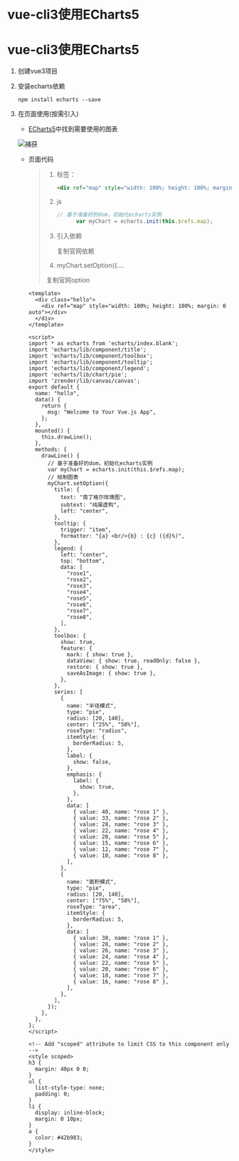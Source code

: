 # vue-cli3使用ECharts5


# vue-cli3使用ECharts5

1. 创建vue3项目

2. 安装echarts依赖

   ```npm
   npm install echarts --save
   ```

3. 在页面使用(按需引入)

   - [ECharts5](https://echarts.apache.org/next/examples/zh/index.html)中找到需要使用的图表

   

   ![捕获](https://images-jsh.oss-cn-beijing.aliyuncs.com/img/捕获.PNG)

   - 页面代码

     > 1. 标签：
     >
     >    ```html
     >    <div ref="map" style="width: 100%; height: 100%; margin: 0 auto">
     >    ```
     >
     > 2. js
     >
     >    ```js
     >    // 基于准备好的dom，初始化echarts实例
     >          var myChart = echarts.init(this.$refs.map);
     >    ```
     >
     > 3. 引入依赖
     >
     >    复制官网依赖
     >
     > 4.  myChart.setOption({....
     >
     >    复制官网option

     ```vue
     <template>
       <div class="hello">
         <div ref="map" style="width: 100%; height: 100%; margin: 0 auto"></div>
       </div>
     </template>
     
     <script>
     import * as echarts from 'echarts/index.blank';
     import 'echarts/lib/component/title';
     import 'echarts/lib/component/toolbox';
     import 'echarts/lib/component/tooltip';
     import 'echarts/lib/component/legend';
     import 'echarts/lib/chart/pie';
     import 'zrender/lib/canvas/canvas';
     export default {
       name: "hello",
       data() {
         return {
           msg: "Welcome to Your Vue.js App",
         };
       },
       mounted() {
         this.drawLine();
       },
       methods: {
         drawLine() {
           // 基于准备好的dom，初始化echarts实例
           var myChart = echarts.init(this.$refs.map);
           // 绘制图表
           myChart.setOption({
             title: {
               text: "南丁格尔玫瑰图",
               subtext: "纯属虚构",
               left: "center",
             },
             tooltip: {
               trigger: "item",
               formatter: "{a} <br/>{b} : {c} ({d}%)",
             },
             legend: {
               left: "center",
               top: "bottom",
               data: [
                 "rose1",
                 "rose2",
                 "rose3",
                 "rose4",
                 "rose5",
                 "rose6",
                 "rose7",
                 "rose8",
               ],
             },
             toolbox: {
               show: true,
               feature: {
                 mark: { show: true },
                 dataView: { show: true, readOnly: false },
                 restore: { show: true },
                 saveAsImage: { show: true },
               },
             },
             series: [
               {
                 name: "半径模式",
                 type: "pie",
                 radius: [20, 140],
                 center: ["25%", "50%"],
                 roseType: "radius",
                 itemStyle: {
                   borderRadius: 5,
                 },
                 label: {
                   show: false,
                 },
                 emphasis: {
                   label: {
                     show: true,
                   },
                 },
                 data: [
                   { value: 40, name: "rose 1" },
                   { value: 33, name: "rose 2" },
                   { value: 28, name: "rose 3" },
                   { value: 22, name: "rose 4" },
                   { value: 20, name: "rose 5" },
                   { value: 15, name: "rose 6" },
                   { value: 12, name: "rose 7" },
                   { value: 10, name: "rose 8" },
                 ],
               },
               {
                 name: "面积模式",
                 type: "pie",
                 radius: [20, 140],
                 center: ["75%", "50%"],
                 roseType: "area",
                 itemStyle: {
                   borderRadius: 5,
                 },
                 data: [
                   { value: 30, name: "rose 1" },
                   { value: 28, name: "rose 2" },
                   { value: 26, name: "rose 3" },
                   { value: 24, name: "rose 4" },
                   { value: 22, name: "rose 5" },
                   { value: 20, name: "rose 6" },
                   { value: 18, name: "rose 7" },
                   { value: 16, name: "rose 8" },
                 ],
               },
             ],
           });
         },
       },
     };
     </script>
     
     <!-- Add "scoped" attribute to limit CSS to this component only -->
     <style scoped>
     h3 {
       margin: 40px 0 0;
     }
     ul {
       list-style-type: none;
       padding: 0;
     }
     li {
       display: inline-block;
       margin: 0 10px;
     }
     a {
       color: #42b983;
     }
     </style>
     
     ```

     




